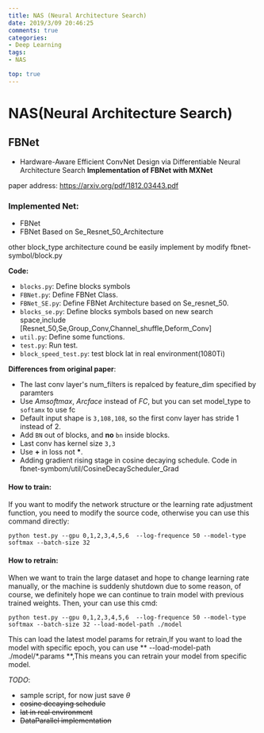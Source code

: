 ```yaml
---
title: NAS (Neural Architecture Search)
date: 2019/3/09 20:46:25
comments: true
categories:
- Deep Learning
tags:
- NAS

top: true
---
```


# NAS(Neural Architecture Search)

## FBNet 
- Hardware-Aware Efficient ConvNet Design via Differentiable Neural Architecture Search
**Implementation of FBNet with MXNet**

paper address: https://arxiv.org/pdf/1812.03443.pdf

### Implemented Net:

- FBNet
- FBNet Based on Se_Resnet_50_Architecture

other block_type architecture cound be easily implement by modify fbnet-symbol/block.py

**Code:**
* `blocks.py`: Define blocks symbols
* `FBNet.py`: Define FBNet Class.
* `FBNet_SE.py`: Define FBNet Architecture  based on Se_resnet_50.
* `blocks_se.py`: Define blocks symbols based on new search space,include [Resnet_50,Se,Group_Conv,Channel_shuffle,Deform_Conv]
* `util.py`: Define some functions.
* `test.py`: Run test.
* `block_speed_test.py`: test block lat in real environment(1080Ti)


**Differences from original paper**: 
  * The last conv layer's num_filters is repalced by feature_dim specified by paramters
  * Use *Amsoftmax*, *Arcface* instead of *FC*, but you can set model_type to `softamx` to use fc
  * Default input shape is `3,108,108`, so the first conv layer has stride 1 instead of 2.
  * Add `BN` out of blocks, and **no** `bn` inside blocks.
  * Last conv has kernel size `3,3`
  * Use **+** in loss not **\***.
  * Adding gradient rising stage in cosine decaying schedule. Code in fbnet-symbom/util/CosineDecayScheduler_Grad
  

#### How to train:

If you want to modify the network structure or the learning rate adjustment function, you need to modify the source code, 
otherwise you can use this command directly:

```shell
python test.py --gpu 0,1,2,3,4,5,6  --log-frequence 50 --model-type softmax --batch-size 32 
```

#### How to retrain:

When we want to train the large dataset and hope to change learning rate manually, or the machine is suddenly shutdown due to some reason,
of course, we definitely hope we can continue to train model with previous trained weights. Then, your can use this cmd:

```shell
python test.py --gpu 0,1,2,3,4,5,6  --log-frequence 50 --model-type softmax --batch-size 32 --load-model-path ./model
```
This can load the latest model params for retrain,If you want to load the model with specific epoch,
you can use ** --load-model-path ./model/*.params **,This means you can retrain your model from specific model.


*TODO*:
  - sample script, for now just save $\theta$
  - ~~cosine decaying schedule~~
  - ~~lat in real environment~~
  - ~~DataParallel implementation~~